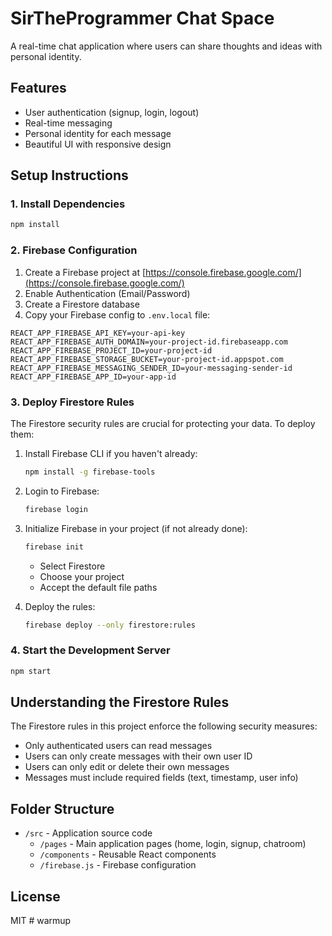 # SirTheProgrammer Chat Space

A real-time chat application where users can share thoughts and ideas with personal identity.

## Features

- User authentication (signup, login, logout)
- Real-time messaging
- Personal identity for each message
- Beautiful UI with responsive design

## Setup Instructions

### 1. Install Dependencies

```bash
npm install
```

### 2. Firebase Configuration

1. Create a Firebase project at [https://console.firebase.google.com/](https://console.firebase.google.com/)
2. Enable Authentication (Email/Password)
3. Create a Firestore database
4. Copy your Firebase config to `.env.local` file:

```
REACT_APP_FIREBASE_API_KEY=your-api-key
REACT_APP_FIREBASE_AUTH_DOMAIN=your-project-id.firebaseapp.com
REACT_APP_FIREBASE_PROJECT_ID=your-project-id
REACT_APP_FIREBASE_STORAGE_BUCKET=your-project-id.appspot.com
REACT_APP_FIREBASE_MESSAGING_SENDER_ID=your-messaging-sender-id
REACT_APP_FIREBASE_APP_ID=your-app-id
```

### 3. Deploy Firestore Rules

The Firestore security rules are crucial for protecting your data. To deploy them:

1. Install Firebase CLI if you haven't already:
   ```bash
   npm install -g firebase-tools
   ```

2. Login to Firebase:
   ```bash
   firebase login
   ```

3. Initialize Firebase in your project (if not already done):
   ```bash
   firebase init
   ```
   - Select Firestore
   - Choose your project
   - Accept the default file paths

4. Deploy the rules:
   ```bash
   firebase deploy --only firestore:rules
   ```

### 4. Start the Development Server

```bash
npm start
```

## Understanding the Firestore Rules

The Firestore rules in this project enforce the following security measures:

- Only authenticated users can read messages
- Users can only create messages with their own user ID
- Users can only edit or delete their own messages
- Messages must include required fields (text, timestamp, user info)

## Folder Structure

- `/src` - Application source code
  - `/pages` - Main application pages (home, login, signup, chatroom)
  - `/components` - Reusable React components
  - `/firebase.js` - Firebase configuration

## License

MIT
#   w a r m u p  
 